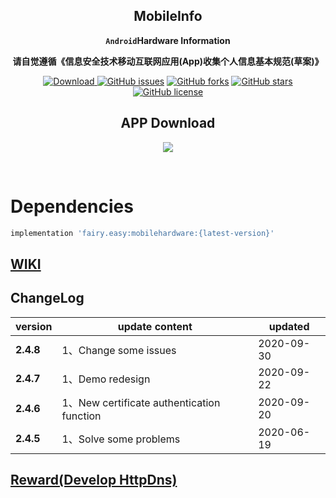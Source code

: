 <div align="center">

## MobileInfo

**`Android`Hardware Information**

**请自觉遵循《信息安全技术移动互联网应用(App)收集个人信息基本规范(草案)》**

[![Download](https://api.bintray.com/packages/guxiaonian/maven/mobile/images/download.svg) ](https://bintray.com/guxiaonian/maven/mobile/_latestVersion)
[![GitHub issues](https://img.shields.io/github/issues/guxiaonian/MobileInfo.svg)](https://github.com/guxiaonian/MobileInfo/issues)
[![GitHub forks](https://img.shields.io/github/forks/guxiaonian/MobileInfo.svg)](https://github.com/guxiaonian/MobileInfo/network)
[![GitHub stars](https://img.shields.io/github/stars/guxiaonian/MobileInfo.svg)](https://github.com/guxiaonian/MobileInfo/stargazers)
[![GitHub license](https://img.shields.io/github/license/guxiaonian/MobileInfo.svg)](http://www.apache.org/licenses/LICENSE-2.0)

## APP Download

![](./download.png)

</div>
<br>

# Dependencies

```gradle
implementation 'fairy.easy:mobilehardware:{latest-version}'

```

## [WIKI](https://github.com/guxiaonian/MobileInfo/wiki)

## ChangeLog

version|update content|updated
-----|-----|-----
**2.4.8** |1、Change some issues| 2020-09-30
**2.4.7** |1、Demo redesign| 2020-09-22
**2.4.6** |1、New certificate authentication function| 2020-09-20
**2.4.5** |1、Solve some problems| 2020-06-19

## [Reward(Develop HttpDns)](./reward.md)